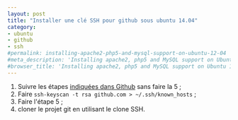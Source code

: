 ```yaml
---
layout: post
title: "Installer une clé SSH pour github sous ubuntu 14.04"
category: 
- ubuntu
- github
- ssh
#permalink: installing-apache2-php5-and-mysql-support-on-ubuntu-12-04
#meta_description: 'Installing apache2, php5 and MySQL support on Ubuntu 12.04'
#browser_title: 'Installing apache2, php5 and MySQL support on Ubuntu 12.04'
---
```


1. Suivre les étapes [indiquées dans Github](https://help.github.com/articles/generating-ssh-keys) sans faire la 5 ;
2. Faire `ssh-keyscan -t rsa github.com > ~/.ssh/known_hosts` ;
3. Faire l'étape 5 ;
4. cloner le projet git en utilisant le clone SSH.